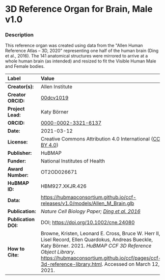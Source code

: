 # 3D Reference Organ for Brain, Male v1.0

### Description
This reference organ was created using data from the "Allen Human Reference Atlas – 3D, 2020" representing one half of the human brain (Ding et al., 2016). The 141 anatomical structures were mirrored to arrive at a whole human brain (as intended) and resized to fit the Visible Human Male and Female bodies.

| Label | Value |
| :------------- |:-------------|
| **Creator(s):** | Allen Institute |
| **Creator ORCID:** | [00dcv1019](https://ror.org/00dcv1019) |
| **Project Lead:** | Katy B&ouml;rner |
| **ORCID:** | [0000-0002-3321-6137](https://orcid.org/0000-0002-3321-6137) |
| **Date:** | 2021-03-12 |
| **License:** | Creative Commons Attribution 4.0 International ([CC BY 4.0](https://creativecommons.org/licenses/by/4.0/)) |
| **Publisher:** | HuBMAP |
| **Funder:** | National Institutes of Health |
| **Award Number:** | OT2OD026671 |
| **HuBMAP ID:** | HBM927.XKJR.426 |
| **Data:** | https://hubmapconsortium.github.io/ccf-releases/v1.0/models/Allen_M_Brain.glb |
| **Publication:** | *Nature Cell Biology Paper; [Ding et al. 2016](https://onlinelibrary.wiley.com/doi/full/10.1002/cne.24080)* |
| **Publication DOI:** | DOI; https://doi.org/10.1002/cne.24080 |
| **How to Cite:** | Browne, Kristen, Leonard E. Cross, Bruce W. Herr II, Lisel Record, Ellen Quardokus, Andreas Bueckle, Katy B&ouml;rner. 2021. *HuBMAP CCF 3D Reference Object Library*. https://hubmapconsortium.github.io/ccf/pages/ccf-3d-reference-library.html. Accessed on March 12, 2021. |